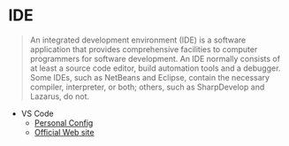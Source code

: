 # IDE

> An integrated development environment (IDE) is a software application that provides comprehensive facilities to computer programmers for software development. An IDE normally consists of at least a source code editor, build automation tools and a debugger. Some IDEs, such as NetBeans and Eclipse, contain the necessary compiler, interpreter, or both; others, such as SharpDevelop and Lazarus, do not.

- VS Code
  - [Personal Config](vscode.md)
  - [Official Web site](https://code.visualstudio.com/)

